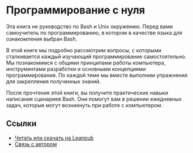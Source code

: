 # Программирование с нуля

Эта книга не руководство по Bash и Unix окружению. Перед вами самоучитель по программированию, в котором в качестве языка для ознакомления выбран Bash.

В этой книге мы подробно рассмотрим вопросы, с которыми сталкивается каждый изучающий программирование самостоятельно. Мы познакомимся с общими принципами работы компьютера, инструментами разработки и основными концепциями программирования. По каждой теме мы вместе выполним упражнения для закрепления полученных знаний.

После прочтения этой книги, вы получите практические навыки написания сценариев Bash. Они помогут вам в решении ежедневных задач, которые могут возникнуть при работе с компьютером.

## Ссылки

* [Читать или скачать на Leanpub](https://leanpub.com/programming-from-scratch)
* [Связь с автором](mailto:petrsum@gmail.com)
